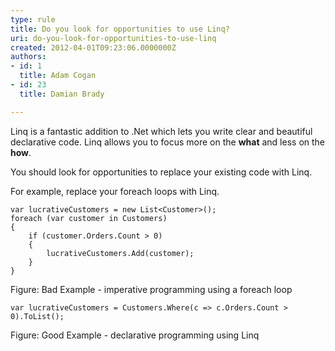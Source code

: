 ```yaml
---
type: rule
title: Do you look for opportunities to use Linq?
uri: do-you-look-for-opportunities-to-use-linq
created: 2012-04-01T09:23:06.0000000Z
authors:
- id: 1
  title: Adam Cogan
- id: 23
  title: Damian Brady

---
```


Linq is a fantastic addition to .Net which lets you write clear and beautiful declarative code. Linq allows you to focus more on the **what** and less on the **how**.

You should look for opportunities to replace your existing code with Linq.
 
​For example, replace your foreach loops with Linq.


```
var lucrativeCustomers = new List<Customer>();
foreach (var customer in Customers)
{
    if (customer.Orders.Count > 0)
    {
        lucrativeCustomers.Add(customer);
    }
}
```

Figure: Bad Example - imperative programming using a foreach loop

```
var lucrativeCustomers = Customers.Where(c => c.Orders.Count > 0).ToList();
```

Figure: Good Example - declarative programming using Linq
